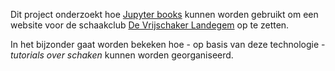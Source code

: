 Dit project onderzoekt hoe [Jupyter books](https://jupyterbook.org) kunnen worden gebruikt om een
website voor de schaakclub [De Vrijschaker Landegem](http://www.vrijschaker.be/) op te zetten.

In het bijzonder gaat worden bekeken hoe - op basis van deze technologie - *tutorials over schaken*
kunnen worden georganiseerd.
